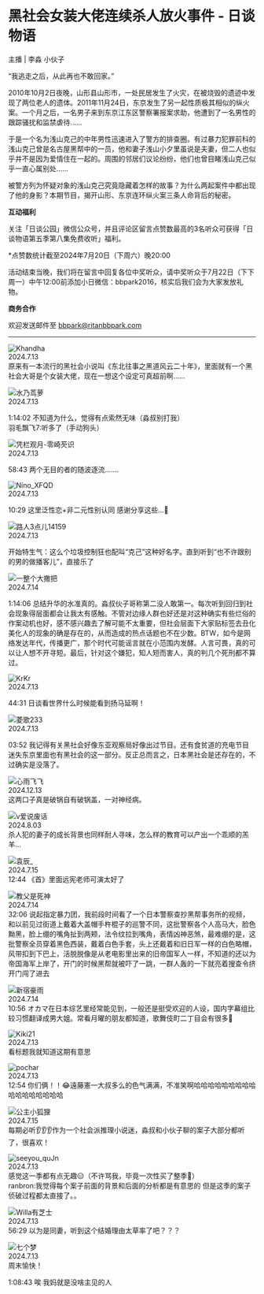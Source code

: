 # 黑社会女装大佬连续杀人放火事件 - 日谈物语

主播 | 李淼 小伙子

“我逃走之后，从此再也不敢回家。”

2010年10月2日夜晚，山形县山形市，一处民居发生了火灾，在被烧毁的遗迹中发现了两位老人的遗体。2011年11月24日，东京发生了另一起性质极其相似的纵火案。一个月之后，一名男子来到东京江东区警察署报案求助，他遭到了一名男性的跟踪骚扰和监禁虐待……

于是一个名为浅山克己的中年男性迅速进入了警方的排查圈。有过暴力犯罪前科的浅山克己曾是名古屋黑帮中的一员，他和妻子浅山小夕里虽说是夫妻，但二人也似乎并不是因为爱情住在一起的。周围的邻居们议论纷纷，他们也曾目睹浅山克己似乎一直心属别处……

被警方列为怀疑对象的浅山克己究竟隐藏着怎样的故事？为什么两起案件中都出现了他的身影？本期节目，揭开山形、东京连环纵火案三条人命背后的秘密。

**互动福利**

关注「日谈公园」微信公众号，并且评论区留言点赞数最高的3名听众可获得「日谈物语第五季第八集免费收听」福利。

\*点赞数统计截至2024年7月20日（下周六）晚20:00

活动结束当晚，我们将在留言中回复各位中奖听众，请中奖听众于7月22日（下下周一）中午12:00前添加小日微信：bbpark2016，核实后我们会为大家发放礼物。

**商务合作**

欢迎发送邮件至 bbpark@ritanbbpark.com

---

![Khandha](https://image.xyzcdn.net/FhF5tALzL0EEeoGbpp6eg-StM39C.jpg@thumbnail)  
2024.7.13  
原来有一本流行的黑社会小说叫《东北往事之黑道风云二十年》，里面就有一个黑社会大哥是个女装大佬，现在一想这个设定可真超前啊……

![水乃茑萝](https://image.xyzcdn.net/FtpRKe_16I-8wAD6tK1Cyn4r3o80.jpg@thumbnail)  
2024.7.13  

1:14:02 不知道为什么，觉得有点索然无味（淼叔别打我）  
羽毛飘飞7:听多了（手动狗头）  

![凭栏观月-零崎芡识](https://image.xyzcdn.net/FkuePodNFuv0J6qfwY3iGxy-W_De@thumbnail)  
2024.7.13  

58:43 两个无目的者的随波逐流.......  

![Nino_XFQD](https://image.xyzcdn.net/FmhHWWWJmV-k6xbdlONW0bGIY1mJ@thumbnail)  
2024.7.13  

10:29 这里泛性恋+非二元性别认同 感谢分享这些…🥹  

![路人3点儿14159](https://image.xyzcdn.net/Fg24pyBiYmicsKIn0acmcs-Fhsho@thumbnail)  
2024.7.13  

开始特生气：这么个垃圾控制狂也配叫“克己”这种好名字。直到听到“也不许跟别的男的做播客儿”，直接乐了  

![一整个大撒把](https://image.xyzcdn.net/FmoPMOT8d9cJG8UUmd3SQWFXQiYN@thumbnail)  
2024.7.14  

1:14:06 总结升华的水准真的。淼叔伙子哥称第二没人敢第一。每次听到回归到社会现象得层面都会让我太有感触。不管对边缘人群也好还是对这种确实有些烂俗的作案动机也好，感不感兴趣去了解可能不太重要，但社会层面下大家贴标签去丑化美化人的现象的确是存在的，从而造成的热点话题也不在少数。BTW，如今是网络发达年代，传播更广，那个时代可能谣言就在小范围内发酵。人言可畏，真的可以让人想不开寻短。最后，针对这个嫌犯，知人短而害人，真的判几个死刑都不算过。  

![KrKr](https://image.xyzcdn.net/Fq1Xi7Wu3pPetiZ7kTiLH-PsFB0f.jpg@thumbnail)  
2024.7.13  

44:31 日谈看世界什么时候能看到扬马延啊！  

![菱歌233](https://image.xyzcdn.net/FtKIdLHzQEzIBBvyi0-myIGBd1cO.jpg@thumbnail)  
2024.7.13  

03:52 我记得有关黑社会好像东亚观察局好像出过节目。还有食贫道的充电节目迷失东京里面也有黑社会的这一部分。反正总而言之，日本黑社会是还存在的，不过确实是没落了。  

![心雨飞飞](https://image.xyzcdn.net/FuzJ3KowQ4JjDLSI-vOQsFU2xfRn@thumbnail)  
2024.12.13  
这两口子真是破锅自有破锅盖，一对神经病。  

![v爱说废话](https://image.xyzcdn.net/FmLW9Jb_5HCrnjZQcyOILwyUIbgg.jpg@thumbnail)  
2024.8.03  
杀人犯的妻子的成长背景也同样耐人寻味，怎么样的教育可以产出一个乖顺的羔羊…  

![袁辰_](https://image.xyzcdn.net/FkZIidFMcrFqZeIYzBiE_vVJ1AZq.jpg@thumbnail)  
2024.7.15  
12:44 《首》里面远宪老师可演太好了  

![教父是死神](https://image.xyzcdn.net/Fu3BqcHpqhbMB78voxA7-mrp6aTr@thumbnail)  
2024.7.14  
32:06 说起指定暴力团，我前段时间看了一个日本警察查抄黑帮事务所的视频，和以前见过街道上戴着大盖帽手杵棍子的巡警不同，这批警察各个人高马大，脸色黝黑，脸上绷的嘴角扯到两颊，法令纹拉到嘴角，表情凶神恶煞，最难绷的是，这批警察全员穿着黑色西装，戴着白色手套，头上还戴着和旧日军一样的白色略帽，风带扣到下巴上，活脱脱像是从老电影里出来的旧帝国军人一样，不知道的还以为帝国海军上岸了，开门的时候黑帮就被吓了一跳，一群人轰的一下就亮着搜查令挤开门闯了进去  

![新宿豪雨](https://image.xyzcdn.net/FtehcR7OIf_UXi2P55_ebgJqiFFA.jpg@thumbnail)  
2024.7.14  
10:56 オカマ在日本综艺里经常能见到，一般还是挺受欢迎的人设，国内字幕组比较习惯翻译成男大姐。常看月曜的朋友都知道，歌舞伎町二丁目会有很多🤣  

![Kiki21](https://image.xyzcdn.net/Fj4g3Tox7p1lDoF5dpyzOsoh8gke.jpg@thumbnail)  
2024.7.13  
看标题我就知道这期有意思  

![pochar](https://image.xyzcdn.net/FjXNYJ_N4n-rzPfpgkXky260pjkI.jpg@thumbnail)  
2024.7.13  
12:54 你们俩！！😂遠藤憲一大叔多么的色气满满，不准笑啊哈哈哈哈哈哈哈哈哈哈哈哈哈哈哈哈哈  

![公主小狐狸](https://image.xyzcdn.net/FpepTENMEQJCa59ckUWT3vVW6emf.jpg@thumbnail)  
2024.7.15  
每期必听👂👂👂作为一个社会派推理小说迷，淼叔和小伙子聊的案子大部分都听了，很喜欢！  

![seeyou_quJn](https://image.xyzcdn.net/FuLQ4vggmchZZAJYgiKcBwIloJWz.jpg@thumbnail)  
2024.7.13  
感觉这一季都有点无趣😑（不许骂我，毕竟一次性买了整季🫨）  
ranbron:我觉得每个案子前面的背景和后面的分析都是有意思的 但是这季的案子侦破过程都太直接了。。

![Willa有芝士](https://image.xyzcdn.net/FrSpVUytugZJKtfrFTKjO52odGZM.jpg@thumbnail)  
2024.7.13  
56:29 以为是同妻，听到这个结婚理由太草率了吧？？？  

![七个梦](https://image.xyzcdn.net/FurOhnO6Pq9NAOtc4goJ1lgvG-IL@thumbnail)  
2024.7.13  
周末愉快！

1:08:43 唉 我妈就是没啥主见的人